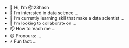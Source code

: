 - 👋 Hi, I’m @123hasn
- 👀 I’m interested in  data science ...
- 🌱 I’m currently learning skill  that make a data scientist ...
- 💞️ I’m looking to collaborate on ...
- 📫 How to reach me ...
- 😄 Pronouns: ...
- ⚡ Fun fact: ...

<!---
123hasn/123hasn is a ✨ special ✨ repository because its `README.md` (this file) appears on your GitHub profile.
You can click the Preview link to take a look at your changes.
--->
